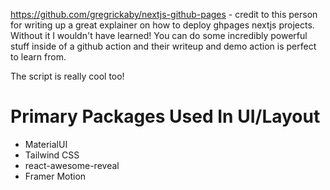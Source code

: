 https://github.com/gregrickaby/nextjs-github-pages - credit to this person for
writing up a great explainer on how to deploy ghpages nextjs projects. Without it I wouldn't have learned! You can do some incredibly powerful stuff inside of a github action and their writeup and demo action is perfect to learn from.

The script is really cool too!


# Primary Packages Used In UI/Layout
- MaterialUI
- Tailwind CSS
- react-awesome-reveal
- Framer Motion